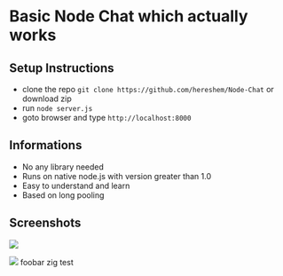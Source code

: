 # Basic Node Chat which actually works

## Setup Instructions
- clone the repo `git clone https://github.com/hereshem/Node-Chat` or download zip
- run `node server.js`
- goto browser and type `http://localhost:8000`


## Informations
- No any library needed
- Runs on native node.js with version greater than 1.0
- Easy to understand and learn
- Based on long pooling

## Screenshots
![](welcome.png)

![](chat.png)
foobar zig test

